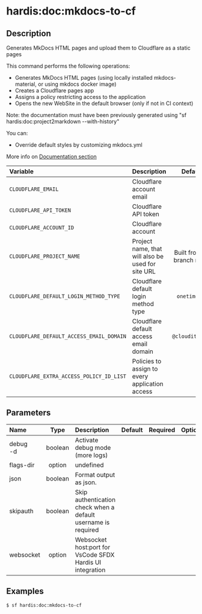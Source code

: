 <!-- This file has been generated with command 'sf hardis:doc:plugin:generate'. Please do not update it manually or it may be overwritten -->
# hardis:doc:mkdocs-to-cf

## Description

Generates MkDocs HTML pages and upload them to Cloudflare as a static pages

This command performs the following operations:

- Generates MkDocs HTML pages (using locally installed mkdocs-material, or using mkdocs docker image)
- Creates a Cloudflare pages app
- Assigns a policy restricting access to the application
- Opens the new WebSite in the default browser (only if not in CI context)

Note: the documentation must have been previously generated using "sf hardis:doc:project2markdown --with-history"

You can:

- Override default styles by customizing mkdocs.yml

More info on [Documentation section](https://sfdx-hardis.cloudity.com/salesforce-project-documentation/)


| Variable                                        | Description | Default |
| :-----------------------------------------      | :---------- | :-----: |
| `CLOUDFLARE_EMAIL`                            | Cloudflare account email | <!--- Required --> |
| `CLOUDFLARE_API_TOKEN`                        | Cloudflare API token | <!--- Required --> |
| `CLOUDFLARE_ACCOUNT_ID`                       | Cloudflare account | <!--- Required --> |
| `CLOUDFLARE_PROJECT_NAME`                     | Project name, that will also be used for site URL | Built from git branch name |
| `CLOUDFLARE_DEFAULT_LOGIN_METHOD_TYPE`        | Cloudflare default login method type | `onetimepin` |
| `CLOUDFLARE_DEFAULT_ACCESS_EMAIL_DOMAIN`      | Cloudflare default access email domain | `@cloudity.com` |
| `CLOUDFLARE_EXTRA_ACCESS_POLICY_ID_LIST`    | Policies to assign to every application access | <!--- Optional --> |



## Parameters

|Name|Type|Description|Default|Required|Options|
|:---|:--:|:----------|:-----:|:------:|:-----:|
|debug<br/>-d|boolean|Activate debug mode (more logs)||||
|flags-dir|option|undefined||||
|json|boolean|Format output as json.||||
|skipauth|boolean|Skip authentication check when a default username is required||||
|websocket|option|Websocket host:port for VsCode SFDX Hardis UI integration||||

## Examples

```shell
$ sf hardis:doc:mkdocs-to-cf
```


